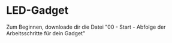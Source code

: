# LED-Gadget


Zum Beginnen, downloade dir die Datei
"00 - Start - Abfolge der Arbeitsschritte für dein Gadget"
